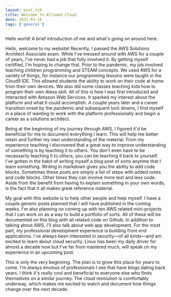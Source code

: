 ```yaml
---
layout: post.njk
title: Welcome to Allowed Cloud
date: 2021-03-16
tags: ['general']
---
```


<!-- Start Excerpt -->
Hello world! A brief introduction of me and what's going on around here.
<!-- Excerpt End -->

Hello, welcome to my website! Recently, I passed the AWS Solutions Architect Associate exam. While I've messed around with AWS for a couple of years, I've never had a job that fully involved it. By getting myself certified, I'm hoping to change that. Prior to the pandemic, my job involved teaching children programming and STEAM concepts. We used AWS for a variety of things, for instance our programming lessons were taught in the Cloud9 IDE. This allowed students the ability to work on their code at home from their own devices. We also did some classes teaching kids how to program their own Alexa skill. All of this is how I was first introduced and interacted with Amazon Web Services. It sparked my interest about the platform and what it could accomplish. A couple years later and a career transition onset by the pandemic and subsequent lock downs, I find myself in a place of wanting to work with the platform professionally and begin a career as a solutions architect.

Being at the beginning of my journey through AWS, I figured it'd be beneficial for me to document everything I learn. This will help me better retain and further my own understanding of the material. From my experience teaching I discovered that a great way to improve understanding of something is by teaching it to others. You don't even have to be necessarily teaching it to *others*, you can be teaching it back to yourself. I've gotten in the habit of writing myself a blog post of sorts anytime that I learn something. Writing in markdown gives you the ability to add code blocks. Sometimes these posts are simply a list of steps with added notes and code blocks. Other times they can involve more text and less code. Aside from the benefit from having to explain something in your own words, is the fact that it all makes great reference material.

My goal with this website is to help other people and help myself. I have a couple generic posts planned that I will have published in the coming weeks. I'm also planning on coming up with ten AWS related mini-projects that I can work on as a way to build a portfolio of sorts. All of these will be documented on this blog with all related code on Github. In addition to talking about AWS, I'll also talk about web app development. For the most part, my professional development experience is building front end applications. I've always been interested in security—of all kinds—and am excited to learn about cloud security. Linux has been my daily driver for almost a decade now but I've far from mastered much, will speak on my experience in an upcoming post.

This is only the very beginning. The plan is to grow this place for years to come. I'm always envious of professionals I see that have blogs dating back years. I think it's really cool and beneficial to everyone else who finds themselves on a similar journey. The cloud revolution is comfortably underway, which makes me excited to watch and document how things change over the next decade.